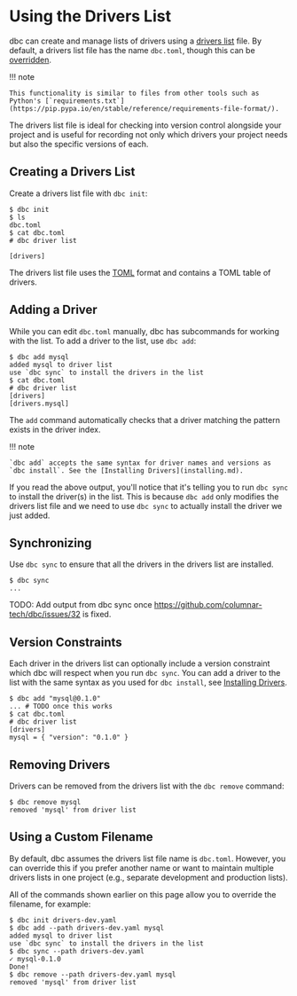<!-- Copyright (c) 2025 Columnar Technologies.  All rights reserved. -->

# Using the Drivers List

dbc can create and manage lists of drivers using a [drivers list](../concepts/drivers_list.md) file.
By default, a drivers list file has the name `dbc.toml`, though this can be [overridden](#using-a-custom-filename).

!!! note

    This functionality is similar to files from other tools such as Python's [`requirements.txt`](https://pip.pypa.io/en/stable/reference/requirements-file-format/).

The drivers list file is ideal for checking into version control alongside your project and is useful for recording not only which drivers your project needs but also the specific versions of each.

## Creating a Drivers List

Create a drivers list file with `dbc init`:

```console
$ dbc init
$ ls
dbc.toml
$ cat dbc.toml
# dbc driver list

[drivers]

```

The drivers list file uses the [TOML](https://toml.io) format and contains a TOML table of drivers.

## Adding a Driver

While you can edit `dbc.toml` manually, dbc has subcommands for working with the list.
To add a driver to the list, use `dbc add`:

```console
$ dbc add mysql
added mysql to driver list
use `dbc sync` to install the drivers in the list
$ cat dbc.toml
# dbc driver list
[drivers]
[drivers.mysql]
```

The `add` command automatically checks that a driver matching the pattern exists in the driver index.

!!! note

    `dbc add` accepts the same syntax for driver names and versions as `dbc install`. See the [Installing Drivers](installing.md).

If you read the above output, you'll notice that it's telling you to run `dbc sync` to install the driver(s) in the list. This is because `dbc add` only modifies the drivers list file and we need to use `dbc sync` to actually install the driver we just added.

## Synchronizing

Use `dbc sync` to ensure that all the drivers in the drivers list are installed.

```console
$ dbc sync
...
```

TODO: Add output from dbc sync once https://github.com/columnar-tech/dbc/issues/32 is fixed.

## Version Constraints

Each driver in the drivers list can optionally include a version constraint which dbc will respect when you run `dbc sync`. You can add a driver to the list with the same syntax as you used for `dbc install`, see [Installing Drivers](installing.md).

```console
$ dbc add "mysql@0.1.0"
... # TODO once this works
$ cat dbc.toml
# dbc driver list
[drivers]
mysql = { "version": "0.1.0" }
```

## Removing Drivers

Drivers can be removed from the drivers list with the `dbc remove` command:

```console
$ dbc remove mysql
removed 'mysql' from driver list
```

## Using a Custom Filename

By default, dbc assumes the drivers list file name is `dbc.toml`. However, you can override this if you prefer another name or want to maintain multiple drivers lists in one project (e.g., separate development and production lists).

All of the commands shown earlier on this page allow you to override the filename, for example:

```console
$ dbc init drivers-dev.yaml
$ dbc add --path drivers-dev.yaml mysql
added mysql to driver list
use `dbc sync` to install the drivers in the list
$ dbc sync --path drivers-dev.yaml
✓ mysql-0.1.0
Done!
$ dbc remove --path drivers-dev.yaml mysql
removed 'mysql' from driver list
```
